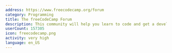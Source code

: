 ```yaml
---
address: https://www.freecodecamp.org/forum
category: Programming
title: The freeCodeCamp Forum
description: This community will help you learn to code and get a developer job.
userCount: 157305
icon: freecodecamp.png
activity: very high
language: en_US
---
```

